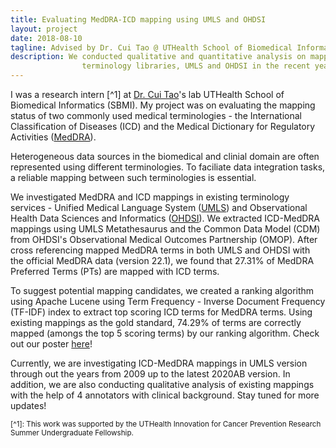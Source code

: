 ```yaml
---
title: Evaluating MedDRA-ICD mapping using UMLS and OHDSI
layout: project
date: 2018-08-10
tagline: Advised by Dr. Cui Tao @ UTHealth School of Biomedical Informatics (2018-2021)
description: We conducted qualitative and quantitative analysis on mapping status between MedDRA and ICD in existing
                terminology libraries, UMLS and OHDSI in the recent years.
---
```


I was a research intern [^1] at [Dr. Cui Tao](https://sbmi.uth.edu/faculty-and-staff/cui-tao.htm)'s lab UTHealth School of Biomedical Informatics (SBMI). My project was on evaluating the mapping status of two commonly used medical terminologies - the International Classification of Diseases (ICD) and the Medical Dictionary for Regulatory Activities ([MedDRA](https://www.meddra.org/)). 

Heterogeneous data sources in the biomedical and clinial domain are often represented using different terminologies. To faciliate data integration tasks, a reliable mapping between such terminologies is essential.

We investigated MedDRA and ICD mappings in existing terminology services - Unified Medical Language System ([UMLS](https://www.nlm.nih.gov/research/umls/index.html)) and Observational Health Data Sciences and Informatics ([OHDSI](https://ohdsi.org/)). We extracted ICD-MedDRA mappings using UMLS Metathesaurus and the Common Data Model (CDM) from OHDSI's Observational Medical Outcomes Partnership (OMOP). After cross referencing mapped MedDRA terms in both UMLS and OHDSI with the official MedDRA data (version 22.1), we found that 27.31% of MedDRA Preferred Terms (PTs) are mapped with ICD terms.

To suggest potential mapping candidates, we created a ranking algorithm using Apache Lucene using Term Frequency - Inverse Document Frequency (TF-IDF) index to extract top scoring ICD terms for MedDRA terms. Using existing mappings as the gold standard, 74.29% of terms are correctly mapped (amongs the top 5 scoring terms) by our ranking algorithm. Check out our poster [here](/assets/projects/cprit-poster.pdf)!

Currently, we are investigating ICD-MedDRA mappings in UMLS version through out the years from 2009 up to the latest 2020AB version. In addition, we are also conducting qualitative analysis of existing mappings with the help of 4 annotators with clinical background. Stay tuned for more updates!
  

<sup>[^1]: This work was supported by the UTHealth Innovation for Cancer Prevention Research Summer Undergraduate Fellowship.</sup>

